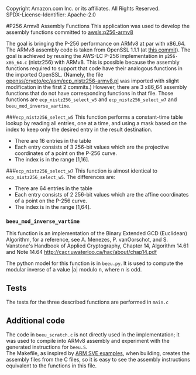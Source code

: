 Copyright Amazon.com Inc. or its affiliates. All Rights Reserved.<br />
SPDX-License-Identifier: Apache-2.0

#P256 Armv8 Assembly Functions
This application was used to develop the assembly functions committed to
[awsls:p256-armv8](https://github.com/awslabs/aws-lc/tree/p256-armv8)

The goal is bringing the P-256 performance on ARMv8 at par with x86_64.
The ARMv8 assembly code is taken from OpenSSL 1.1.1 (at [this commit](openssl/openssl@46a9ee8)).
The goal is achieved by reusing the AWS-LC P-256 implementation in `p256-x86_64.c` (nistz256) with ARMv8.
This is possible because the assembly functions required to support that code have their analogous functions in
the imported OpenSSL.
(Namely, the file [openss/crypto/ec/asm/ecp_nistz256-armv8.pl](https://github.com/openssl/openssl/blob/46a9ee8c796c8b5f8d95290676119b4f3d72be91/crypto/ec/asm/ecp_nistz256-armv8.pl)
was imported with slight modification in the first 2 commits.)
However, there are 3 x86_64 assembly functions that do not have corresponding functions in that file.
Those functions are `ecp_nistz256_select_w5` and `ecp_nistz256_select_w7` and `beeu_mod_inverse_vartime`.

###`ecp_nistz256_select_w5`
This function performs a constant-time table lookup by reading all entries, one at a time,
and using a mask based on the index to keep only the desired entry in the result destination.
* There are 16 entries in the table
* Each entry consists of 3 256-bit values which are the projective coordinates of a point
on the P-256 curve.
* The index is in the range [1,16].

###`ecp_nistz256_select_w7`
This function is almost identical to `ecp_nistz256_select_w5`. The differences are:
* There are 64 entries in the table
* Each entry consists of 2 256-bit values which are the affine coordinates of a point
on the P-256 curve.
* The index is in the range [1,64].

### `beeu_mod_inverse_vartime`
This function is an implementation of the Binary Extended GCD (Euclidean) Algorithm,
for a reference, see A. Menezes, P. vanOorschot, and S. Vanstone's Handbook of Applied Cryptography,
 Chapter 14, Algorithm 14.61 and Note 14.64
 http://cacr.uwaterloo.ca/hac/about/chap14.pdf

 The python model for this function is in `beeu.py`.
 It is used to compute the modular inverse of a value |a| modulo n, where n is odd.
 
 ## Tests
 The tests for the three described functions are performed in `main.c`
 
 ## Additional code
 The code in `beeu_scratch.c` is not directly used in the implementation; it was used
 to compile into ARMv8 assembly and experiment with the generated instructions for `beeu.S`. <br/>
 The Makefile, as inspired by [ARM SVE examples](https://developer.arm.com/documentation/dai0548/a/),
 when building, creates the assembly files from the C files, so it is easy to see the assembly
 instructions equivalent to the functions in this file.